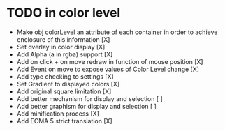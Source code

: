 # TODO in color level

- Make obj colorLevel an attribute of each container in order to achieve enclosure of this information [X]
- Set overlay in color display [X]
- Add Alpha (a in rgba) support [X]
- Add on click + on move redraw in function of mouse position [X]
- Add Event on move to expose values of Color Level change [X]
- Add type checking to settings [X]
- Set Gradient to displayed colors [X]
- Add original square limitation [X]
- Add better mechanism for display and selection [ ]
- Add better graphism for display and selection [ ]
- Add minification process [X]
- Add ECMA 5 strict translation [X]